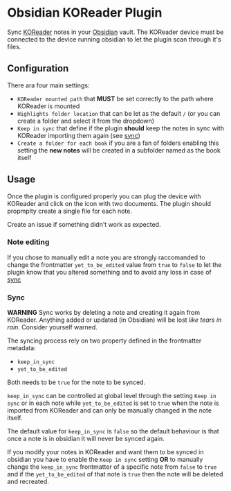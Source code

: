 # Obsidian KOReader Plugin

Sync [KOReader][1] notes in your [Obsidian][2] vault. The KOReader device must be connected to the device running obsidian to let the plugin scan through it's files.

## Configuration
There ara four main settings:
- `KOReader mounted path` that **MUST** be set correctly to the path where KOReader is mounted
- `Highlights folder location` that can be let as the default `/` (or you can create a folder and select it from the dropdown)
- `Keep in sync` that define if the plugin **should** keep the notes in sync with KOReader importing them again (see [sync](#sync))
- `Create a folder for each book` if you are a fan of folders enabling this setting the **new notes** will be created in a subfolder named as the book itself

## Usage
Once the plugin is configured properly you can plug the device with KOReader and click on the icon with two documents. The plugin should propmplty create a single file for each note.

Create an issue if something didn't work as expected.

### Note editing
If you chose to manually edit a note you are strongly raccomanded to change the frontmatter `yet_to_be_edited` value from `true` to `false` to let the plugin know that you altered something and to avoid any loss in case of [sync](#sync)

### Sync
**WARNING** Sync works by deleting a note and creating it again from KOReader. Anything added or updated (in Obsidian) will be lost _like tears in rain_. Consider yourself warned.

The syncing process rely on two property defined in the frontmatter metadata:

- `keep_in_sync`
- `yet_to_be_edited`

Both needs to be `true` for the note to be synced.

`keep_in_sync` can be controlled at global level through the setting `Keep in sync` or in each note while `yet_to_be_edited` is set to `true` when the note is imported from KOReader and can only be manually changed in the note itself.

The default value for `keep_in_sync` is `false` so the default behaviour is that once a note is in obsidian it will never be synced again.

If you modify your notes in KOReader and want them to be synced in obsidian you have to enable the `Keep in sync` setting **OR** to manually change the `keep_in_sync` frontmatter of a specific note from `false` to `true` and if the `yet_to_be_edited` of that note is `true` then the note will be deleted and recreated.

[1]: https://koreader.rocks/
[2]: https://obsidian.md